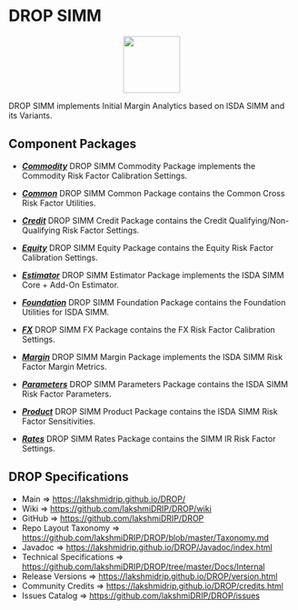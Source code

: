 # DROP SIMM

<p align="center"><img src="https://github.com/lakshmiDRIP/DROP/blob/master/DRIP_Logo.gif?raw=true" width="100"></p>

DROP SIMM implements Initial Margin Analytics based on ISDA SIMM and its Variants.


## Component Packages

 * [***Commodity***](https://github.com/lakshmiDRIP/DROP/tree/master/src/main/java/org/drip/simm/commodity)
 DROP SIMM Commodity Package implements the Commodity Risk Factor Calibration Settings.

 * [***Common***](https://github.com/lakshmiDRIP/DROP/tree/master/src/main/java/org/drip/simm/common)
 DROP SIMM Common Package contains the Common Cross Risk Factor Utilities.

 * [***Credit***](https://github.com/lakshmiDRIP/DROP/tree/master/src/main/java/org/drip/simm/credit)
 DROP SIMM Credit Package contains the Credit Qualifying/Non-Qualifying Risk Factor Settings.

 * [***Equity***](https://github.com/lakshmiDRIP/DROP/tree/master/src/main/java/org/drip/simm/equity)
 DROP SIMM Equity Package contains the Equity Risk Factor Calibration Settings.

 * [***Estimator***](https://github.com/lakshmiDRIP/DROP/tree/master/src/main/java/org/drip/simm/estimator)
 DROP SIMM Estimator Package implements the ISDA SIMM Core + Add-On Estimator.

 * [***Foundation***](https://github.com/lakshmiDRIP/DROP/tree/master/src/main/java/org/drip/simm/foundation)
 DROP SIMM Foundation Package contains the Foundation Utilities for ISDA SIMM.

 * [***FX***](https://github.com/lakshmiDRIP/DROP/tree/master/src/main/java/org/drip/simm/fx)
 DROP SIMM FX Package contains the FX Risk Factor Calibration Settings.

 * [***Margin***](https://github.com/lakshmiDRIP/DROP/tree/master/src/main/java/org/drip/simm/margin)
 DROP SIMM Margin Package implements the ISDA SIMM Risk Factor Margin Metrics.

 * [***Parameters***](https://github.com/lakshmiDRIP/DROP/tree/master/src/main/java/org/drip/simm/parameters)
 DROP SIMM Parameters Package contains the ISDA SIMM Risk Factor Parameters.

 * [***Product***](https://github.com/lakshmiDRIP/DROP/tree/master/src/main/java/org/drip/simm/product)
 DROP SIMM Product Package contains the ISDA SIMM Risk Factor Sensitivities.

 * [***Rates***](https://github.com/lakshmiDRIP/DROP/tree/master/src/main/java/org/drip/simm/rates)
 DROP SIMM Rates Package contains the SIMM IR Risk Factor Settings.


## DROP Specifications

 * Main                     => https://lakshmidrip.github.io/DROP/
 * Wiki                     => https://github.com/lakshmiDRIP/DROP/wiki
 * GitHub                   => https://github.com/lakshmiDRIP/DROP
 * Repo Layout Taxonomy     => https://github.com/lakshmiDRIP/DROP/blob/master/Taxonomy.md
 * Javadoc                  => https://lakshmidrip.github.io/DROP/Javadoc/index.html
 * Technical Specifications => https://github.com/lakshmiDRIP/DROP/tree/master/Docs/Internal
 * Release Versions         => https://lakshmidrip.github.io/DROP/version.html
 * Community Credits        => https://lakshmidrip.github.io/DROP/credits.html
 * Issues Catalog           => https://github.com/lakshmiDRIP/DROP/issues

